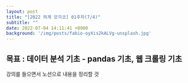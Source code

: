 ```yaml
---
layout: post
title: "[2022 하계 모각코] 01주차(7/4)"
subtitle: ""
date: 2022-07-04 14:11:41 +0900
background: '/img/posts/fabio-oyXis2kALVg-unsplash.jpg'
---
```



<h2 class="section-heading">목표 : 데이터 분석 기초 - pandas 기초, 웹 크롤링 기초 </h2>

<p>강의를 들으면서 노션으로 내용을 정리할 것</p>
